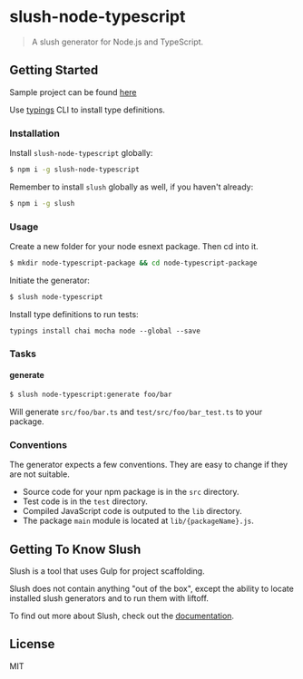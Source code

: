 # slush-node-typescript

> A slush generator for Node.js and TypeScript.

## Getting Started

Sample project can be found [here](https://github.com/kristianmandrup/ai-component-bundler)

Use [typings](https://github.com/typings/typings) CLI to install type definitions.

### Installation

Install `slush-node-typescript` globally:

```bash
$ npm i -g slush-node-typescript
```

Remember to install `slush` globally as well, if you haven't already:

```bash
$ npm i -g slush
```

### Usage

Create a new folder for your node esnext package. Then cd into it.

```bash
$ mkdir node-typescript-package && cd node-typescript-package
```

Initiate the generator:

```bash
$ slush node-typescript
```

Install type definitions to run tests:

`typings install chai mocha node --global --save`

### Tasks

#### generate

```bash
$ slush node-typescript:generate foo/bar
```

Will generate `src/foo/bar.ts` and `test/src/foo/bar_test.ts` to your package.

### Conventions

The generator expects a few conventions. They are easy to change if they are not suitable.

* Source code for your npm package is in the `src` directory.
* Test code is in the `test` directory.
* Compiled JavaScript code is outputed to the `lib` directory.
* The package `main` module is located at `lib/{packageName}.js`.

## Getting To Know Slush

Slush is a tool that uses Gulp for project scaffolding.

Slush does not contain anything "out of the box", except the ability to locate installed slush generators and to run them with liftoff.

To find out more about Slush, check out the [documentation](https://github.com/slushjs/slush).

## License 

MIT
